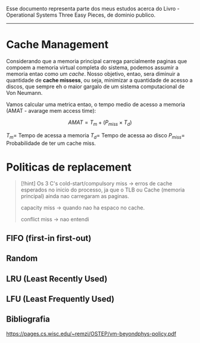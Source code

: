 Esse documento representa parte dos meus estudos acerca do Livro - Operational Systems  Three Easy Pieces, de dominio publico.

---

# Cache Management

Considerando que a memoria principal carrega parcialmente paginas que compoem a memoria virtual completa do sistema, podemos assumir a memoria entao como um _cache_. Nosso objetivo, entao, sera diminuir a quantidade de __cache missess__, ou seja, minimizar a quantidade de acesso a discos, que sempre eh o maior gargalo de um sistema computacional de Von Neumann.

Vamos calcular uma metrica entao, o tempo medio de acesso a memoria (AMAT - avarage mem access time):

$$AMAT = T_m + (P_{miss} \times T_d)$$

$T_m =$ Tempo de acessa a memoria
$T_d =$ Tempo de acessa ao disco
$P_{miss} =$ Probabilidade de ter um cache miss.


# Politicas de replacement

> [!hint] Os 3 C's
> cold-start/compulsory miss -> erros de cache esperados no inicio do processo, ja que o TLB ou Cache (memoria principal) ainda nao carregaram as paginas.
>
> capacity miss -> quando nao ha espaco no cache.
> 
> conflict miss -> nao entendi 

## FIFO (first-in first-out)

## Random

## LRU (Least Recently Used)

## LFU (Least Frequently Used)




## Bibliografia 
https://pages.cs.wisc.edu/~remzi/OSTEP/vm-beyondphys-policy.pdf
